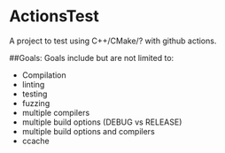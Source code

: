 # ActionsTest

A project to test using C++/CMake/? with github actions.

##Goals:
Goals include but are not limited to:
- Compilation
- linting
- testing
- fuzzing
- multiple compilers
- multiple build options (DEBUG vs RELEASE)
- multiple build options and compilers
- ccache

